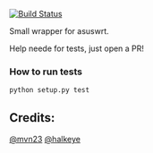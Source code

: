[![Build Status](https://travis-ci.org/kennedyshead/aioasuswrt.svg?branch=master)](https://travis-ci.org/kennedyshead/aioasuswrt)

Small wrapper for asuswrt.

Help neede for tests, just open a PR!

### How to run tests

`python setup.py test`

## Credits:
[@mvn23](https://github.com/mvn23)
[@halkeye](https://github.com/halkeye)
